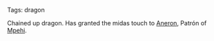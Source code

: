 Tags: dragon

Chained up dragon. Has granted the midas touch to [Aneron](Aneron), Patrón of [Mpehi](Mpehi).